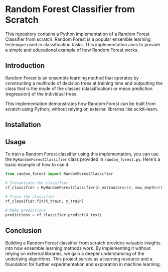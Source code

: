 # Random Forest Classifier from Scratch

This repository contains a Python implementation of a Random Forest Classifier from scratch. Random Forest is a popular ensemble learning technique used in classification tasks. This implementation aims to provide a simple and educational example of how Random Forest works.


## Introduction

Random Forest is an ensemble learning method that operates by constructing a multitude of decision trees at training time and outputting the class that is the mode of the classes (classification) or mean prediction (regression) of the individual trees. 

This implementation demonstrates how Random Forest can be built from scratch using Python, without relying on external libraries like scikit-learn.

## Installation

## Usage

To train a Random Forest classifier using this implementation, you can use the `MyRandomForestClassifier` class provided in `random_forest.py`. Here's a basic example of how to use it:

```python
from random_forest import RandomForestClassifier

# Instantiate the classifier
rf_classifier = MyRandomForestClassifier(n_estimators=10, max_depth=5)

# Train the classifier
rf_classifier.fit(X_train, y_train)

# Make predictions
predictions = rf_classifier.predict(X_test)
```

## Conclusion
Building a Random Forest classifier from scratch provides valuable insights into how ensemble learning methods work. By implementing it without relying on external libraries, we gain a deeper understanding of the underlying algorithms. This project serves as a learning resource and a foundation for further experimentation and exploration in machine learning.
